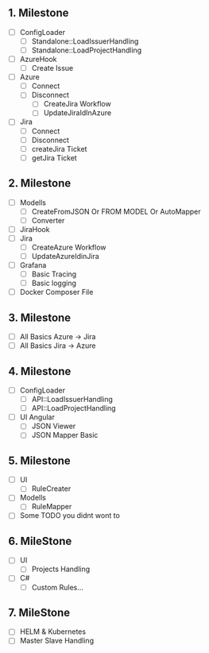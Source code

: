 ## 1. Milestone
   
- [ ] ConfigLoader
    - [ ] Standalone::LoadIssuerHandling
    - [ ] Standalone::LoadProjectHandling

- [ ] AzureHook
    - [ ] Create Issue 	
- [ ] Azure 
    - [ ] Connect
    - [ ] Disconnect
        - [ ] CreateJira Workflow 
        - [ ] UpdateJiraIdInAzure

- [ ] Jira
    - [ ] Connect
    - [ ] Disconnect
    - [ ] createJira Ticket
    - [ ] getJira Ticket

## 2. Milestone

- [ ] Modells
    - [ ] CreateFromJSON Or FROM MODEL Or AutoMapper
    - [ ] Converter
- [ ] JiraHook
- [ ] Jira
    - [ ] CreateAzure Workflow
    - [ ] UpdateAzureIdinJira
    
- [ ] Grafana 
    - [ ] Basic Tracing
    - [ ] Basic logging
- [ ] Docker Composer File

## 3. Milestone

- [ ] All Basics Azure -> Jira
- [ ] All Basics Jira -> Azure

## 4. Milestone

- [ ] ConfigLoader
    - [ ] API::LoadIssuerHandling
    - [ ] API::LoadProjectHandling
- [ ] UI Angular
    - [ ] JSON Viewer
    - [ ] JSON Mapper Basic

## 5. Milestone

- [ ]  UI
    - [ ] RuleCreater
- [ ]  Modells
    - [ ] RuleMapper
- [ ] Some TODO you didnt wont to

## 6. MileStone
	
- [ ] UI
    - [ ] Projects Handling
- [ ] C# 
    - [ ] Custom Rules...		

## 7. MileStone

- [ ] HELM & Kubernetes
- [ ] Master Slave Handling
